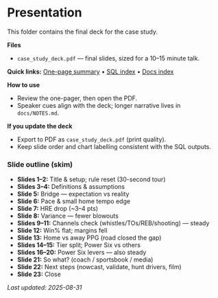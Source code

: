# Presentation

This folder contains the final deck for the case study.

**Files**
- `case_study_deck.pdf` — final slides, sized for a 10–15 minute talk.

**Quick links:** [One-page summary](../SUMMARY.md) • [SQL index](../sql/README.md) • [Docs index](../docs/README.md)

**How to use**
- Review the one-pager, then open the PDF.
- Speaker cues align with the deck; longer narrative lives in `docs/NOTES.md`.

**If you update the deck**
- Export to PDF as `case_study_deck.pdf` (print quality).
- Keep slide order and chart labelling consistent with the SQL outputs.

### Slide outline (skim)

- **Slides 1–2:** Title & setup; rule reset (30-second tour)
- **Slides 3–4:** Definitions & assumptions
- **Slide 5:** Bridge — expectation vs reality
- **Slide 6:** Pace & small home tempo edge
- **Slide 7:** HRE drop (~3–4 pts)
- **Slide 8:** Variance — fewer blowouts
- **Slides 9–11:** Channels check (whistles/TOs/REB/shooting) — steady
- **Slide 12:** Win% flat; margins fell
- **Slide 13:** Home vs away PPG (road closed the gap)
- **Slides 14–15:** Tier split; Power Six vs others
- **Slides 16–20:** Power Six levers — also steady
- **Slide 21:** So what? (coach / sportsbook / media)
- **Slide 22:** Next steps (nowcast, validate, hunt drivers, film)
- **Slide 23:** Close

_Last updated: 2025-08-31_
